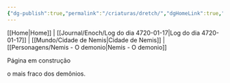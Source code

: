 ```yaml
---
{"dg-publish":true,"permalink":"/criaturas/dretch/","dgHomeLink":true,"dgPassFrontmatter":false,"dgShowBacklinks":true,"dgShowLocalGraph":true}
---
```


[[Home|Home]] | [[Journal/Enoch/Log do dia 4720-01-17|Log do dia 4720-01-17]] | [[Mundo/Cidade de Nemis|Cidade de Nemis]] | [[Personagens/Nemis - O demonio|Nemis - O demonio]] 

Página em construção

o mais fraco dos demônios.